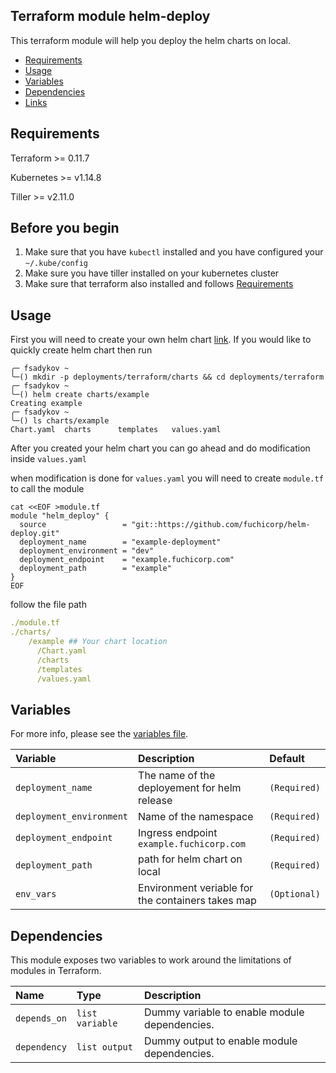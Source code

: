 ## Terraform module helm-deploy

This terraform module will help you deploy the helm charts on local.

- [Requirements](#Requirements)
- [Usage](#usage)
- [Variables](#variables)
- [Dependencies](#dependencies)
- [Links](#links)

## Requirements

Terraform >= 0.11.7

Kubernetes  >=  v1.14.8

Tiller >= v2.11.0

## Before you begin

1. Make sure that you have `kubectl` installed and you have configured your `~/.kube/config` 
2. Make sure you have tiller installed on your  kubernetes cluster
3. Make sure that terraform also installed and follows [Requirements](#Requirements)

## Usage

First you will need to create your own helm chart [link](https://docs.bitnami.com/kubernetes/how-to/create-your-first-helm-chart/). If you would like to quickly create helm chart then run

```
╭─ fsadykov ~
╰─() mkdir -p deployments/terraform/charts && cd deployments/terraform
╭─ fsadykov ~
╰─() helm create charts/example
Creating example
╭─ fsadykov ~
╰─() ls charts/example
Chart.yaml  charts      templates   values.yaml
```

After you created your helm chart you can go ahead and do modification inside `values.yaml`

when modification is done for `values.yaml` you will need to create `module.tf` to call the module 

```hcl
cat <<EOF >module.tf
module "helm_deploy" {
  source                 = "git::https://github.com/fuchicorp/helm-deploy.git"
  deployment_name        = "example-deployment"
  deployment_environment = "dev"
  deployment_endpoint    = "example.fuchicorp.com"
  deployment_path        = "example"
}
EOF
```

follow the file path 

```yaml
./module.tf
./charts/
    /example ## Your chart location 
      /Chart.yaml
      /charts
      /templates
      /values.yaml
```



## Variables

For more info, please see the [variables file](variables.tf).

| Variable               | Description                         | Default                                               |
| :--------------------- | :---------------------------------- | :---------------------------------------------------- |
| `deployment_name` | The name of the deployement for helm release | `(Required)` |
| `deployment_environment` | Name of the namespace | `(Required)` |
| `deployment_endpoint` | Ingress endpoint `example.fuchicorp.com` | `(Required)` |
| `deployment_path` | path for helm chart on local | `(Required)` |
| `env_vars` | Environment veriable for the containers takes map | `(Optional)` |

## Dependencies

This module exposes two variables to work around the limitations of modules in Terraform.

| Name               | Type                         | Description                                     |
| :----------------- | :--------------------------- | :---------------------------------------------- |
| `depends_on` | `list variable` | Dummy variable to enable module dependencies. |
| `dependency` | `list output` | Dummy output to enable module dependencies. |
